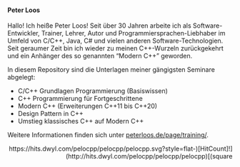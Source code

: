 #### Peter Loos

Hallo! Ich heiße Peter Loos! Seit über 30 Jahren arbeite ich als Software-Entwickler, Trainer, Lehrer, Autor und Programmiersprachen-Liebhaber im Umfeld von C/C++, Java, C# und vielen anderen Software-Technologien.
Seit geraumer Zeit bin ich wieder zu meinen C++-Wurzeln zurückgekehrt und ein Anhänger des so genannten “Modern C++” geworden.

In diesem Repository sind die Unterlagen meiner gängigsten Seminare abgelegt:

  * C/C++ Grundlagen Programmierung (Basiswissen)
  * C++ Programmierung für Fortgeschrittene
  * Modern C++ (Erweiterungen C++11 bis C++20)
  * Design Pattern in C++
  * Umstieg klassisches C++ auf Modern C++

Weitere Informationen finden sich unter [peterloos.de/page/training/](https://peterloos.de/page/training/).

<div dir="rtl">
   [![HitCount](https://hits.dwyl.com/pelocpp/pelocpp/pelocpp.svg?style=flat-square)](http://hits.dwyl.com/pelocpp/pelocpp/pelocpp)
</div>
 


